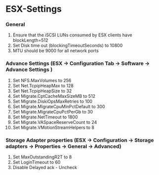 # ESX-Settings

### General
1. Ensure that the iSCSI LUNs consumed by ESX clients have blockLength=512
2. Set Disk time out (blockingTimeoutSeconds) to 10800
3. MTU should be 9000 for all network ports

### Advance Settings (ESX -> Configuration Tab -> Software -> Advance Settings )
1. Set NFS.MaxVolumes to 256
2. Set Net.TcpipHeapMax to 128
3. Set Net.TcpipHeapSize to 32
4. Set Migrate.CptCacheMaxSizeMB to 512
5. Set Migrate.DiskiOpsMaxRetries to 100
6. Set Migrate.MigrateCpuMinPctDefault to 300
7. Set Migrate.MigrateCpuPctPerGb to 30
8. Set Migrate.NetTimeout to 1800
9. Set Migrate.VASpaceReserveCount to 24
10. Set Migrate.VMotionStreamHelpers to 8

### Storage Adapter properties (ESX -> Configuration -> Storage adapters -> Properties -> General -> Advanced)
1. Set MaxOutstandingR2T to 8
2. Set LoginTimeout to 60
3. Disable Delayed ack - Uncheck 
